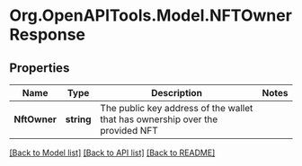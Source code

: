 
# Org.OpenAPITools.Model.NFTOwnerResponse

## Properties

Name | Type | Description | Notes
------------ | ------------- | ------------- | -------------
**NftOwner** | **string** | The public key address of the wallet that has ownership over the provided NFT | 

[[Back to Model list]](../README.md#documentation-for-models)
[[Back to API list]](../README.md#documentation-for-api-endpoints)
[[Back to README]](../README.md)


